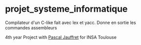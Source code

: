 # projet_systeme_informatique
Compilateur d'un C-like fait avec lex et yacc. Donne en sortie les commandes assembleurs

4th year Project with [Pascal Jauffret](https://github.com/jauffretp) for INSA Toulouse

